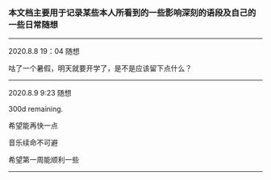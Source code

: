 ### 本文档主要用于记录某些本人所看到的一些影响深刻的语段及自己的一些日常随想

---

2020.8.8 19：04 随想

咕了一个暑假，明天就要开学了，是不是应该留下点什么？

---

2020.8.9 9:23 随想

300d remaining.

希望能再快一点

音乐续命不可避

希望第一周能顺利一些

---
